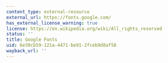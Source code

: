 ```yaml
---
content_type: external-resource
external_url: https://fonts.google.com/
has_external_license_warning: true
license: https://en.wikipedia.org/wiki/All_rights_reserved
status: ''
title: Google Fonts
uid: 6e39cb59-121a-4471-be91-2fceb9d8af58
wayback_url: ''
---
```

